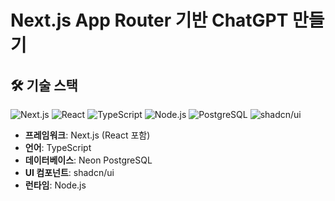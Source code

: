 # Next.js App Router 기반 ChatGPT 만들기

## 🛠️ 기술 스택

![Next.js](https://img.shields.io/badge/Next.js-000000?style=for-the-badge&logo=next.js&logoColor=white)
![React](https://img.shields.io/badge/React-20232A?style=for-the-badge&logo=react&logoColor=61DAFB)
![TypeScript](https://img.shields.io/badge/TypeScript-007ACC?style=for-the-badge&logo=typescript&logoColor=white)
![Node.js](https://img.shields.io/badge/Node.js-339933?style=for-the-badge&logo=node.js&logoColor=white)
![PostgreSQL](https://img.shields.io/badge/Neon_PostgreSQL-316192?style=for-the-badge&logo=postgresql&logoColor=white)
![shadcn/ui](https://img.shields.io/badge/shadcn/ui-000000?style=for-the-badge&logo=shadcnui&logoColor=white)

- **프레임워크**: Next.js (React 포함)
- **언어**: TypeScript  
- **데이터베이스**: Neon PostgreSQL
- **UI 컴포넌트**: shadcn/ui
- **런타임**: Node.js
